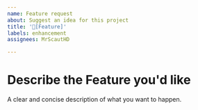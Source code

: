 ```yaml
---
name: Feature request
about: Suggest an idea for this project
title: '🧊[Feature]'
labels: enhancement
assignees: MrScautHD

---
```


Describe the Feature you'd like
================================
A clear and concise description of what you want to happen.


